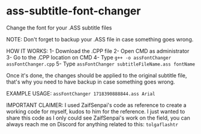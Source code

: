 # ass-subtitle-font-changer
Change the font for your .ASS subtitle files

NOTE:
Don't forget to backup your .ASS file in case something goes wrong.

HOW IT WORKS:
1- Download the .CPP file
2- Open CMD as administrator
3- Go to the .CPP location on CMD
4- Type `g++ -o assFontChanger assFontChanger.cpp`
5- Type `assFontChanger subtitleFileName.ass fontName`

Once it's done, the changes should be applied to the original subtitle file, that's why you need to have backup in case something goes wrong.

EXAMPLE USAGE:
`assFontChanger 1718390888844.ass Arial`

IMPORTANT CLAIMER:
I used ZaifSenpai's code as reference to create a working code for myself, kudos to him for the reference.
I just wanted to share this code as I only could see ZaifSenpai's work on the field, you can always reach me on Discord for anything related to this: `tolgaflashtr`
